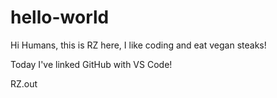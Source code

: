 # hello-world

Hi Humans, this is RZ here, I like coding and eat vegan steaks! 

Today I've linked GitHub with VS Code!

RZ.out

